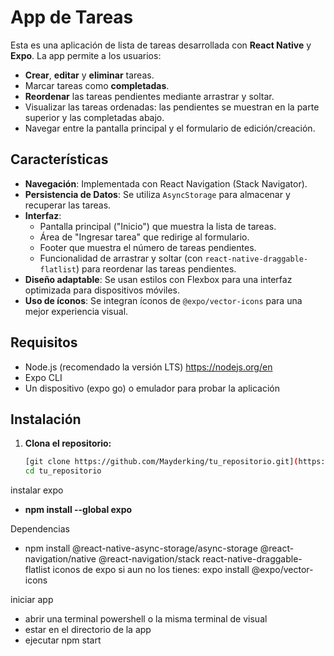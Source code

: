 # App de Tareas

Esta es una aplicación de lista de tareas desarrollada con **React Native** y **Expo**. La app permite a los usuarios:

- **Crear**, **editar** y **eliminar** tareas.
- Marcar tareas como **completadas**.
- **Reordenar** las tareas pendientes mediante arrastrar y soltar.
- Visualizar las tareas ordenadas: las pendientes se muestran en la parte superior y las completadas abajo.
- Navegar entre la pantalla principal y el formulario de edición/creación.

## Características

- **Navegación**: Implementada con React Navigation (Stack Navigator).
- **Persistencia de Datos**: Se utiliza `AsyncStorage` para almacenar y recuperar las tareas.
- **Interfaz**: 
  - Pantalla principal ("Inicio") que muestra la lista de tareas.
  - Área de "Ingresar tarea" que redirige al formulario.
  - Footer que muestra el número de tareas pendientes.
  - Funcionalidad de arrastrar y soltar (con `react-native-draggable-flatlist`) para reordenar las tareas pendientes.
- **Diseño adaptable**: Se usan estilos con Flexbox para una interfaz optimizada para dispositivos móviles.
- **Uso de íconos**: Se integran íconos de `@expo/vector-icons` para una mejor experiencia visual.

## Requisitos

- Node.js (recomendado la versión LTS) https://nodejs.org/en
- Expo CLI
- Un dispositivo (expo go) o emulador para probar la aplicación

## Instalación

1. **Clona el repositorio:**

   ```bash
   [git clone https://github.com/Mayderking/tu_repositorio.git](https://github.com/Mayderking/GestorTareas.git)
   cd tu_repositorio

instalar expo
 - **npm install --global expo**

Dependencias
 - npm install @react-native-async-storage/async-storage @react-navigation/native @react-navigation/stack react-native-draggable-flatlist
   iconos de expo si aun no los tienes:
   expo install @expo/vector-icons

iniciar app

- abrir una terminal powershell o la misma terminal de visual
- estar en el directorio de la app
- ejecutar npm start


